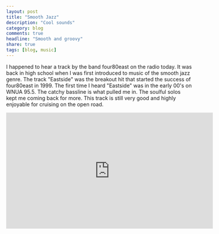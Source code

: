 ```yaml
---
layout: post
title: "Smooth Jazz"
description: "Cool sounds"
category: blog
comments: true
headline: "Smooth and groovy"
share: true
tags: [blog, music]
---
```

I happened to hear a track by the band four80east on the radio today.  It was back in high school when I was first introduced to music of the smooth jazz genre.  The track "Eastside" was the breakout hit that started the success of four80east in 1999.  The first time I heard "Eastside" was in the early 00's on WNUA 95.5.  The catchy bassline is what pulled me in.  The soulful solos kept me coming back for more.  This track is still very good and highly enjoyable for cruising on the open road.

<iframe width="560" height="315" src="https://www.youtube.com/embed/Vsw4XKqaI1E" frameborder="0" allowfullscreen></iframe>
